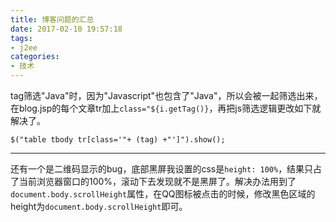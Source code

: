 ```yaml
---
title: 博客问题的汇总
date: 2017-02-10 19:57:18
tags:
- j2ee
categories:
- 技术
---
```

tag筛选"Java"时，因为"Javascript"也包含了"Java"，所以会被一起筛选出来，在blog.jsp的每个文章tr加上`class="${i.getTag()}`，再把js筛选逻辑更改如下就解决了。

`$("table tbody tr[class='"+ (tag) +"']").show();`

---

还有一个是二维码显示的bug，底部黑屏我设置的css是`height: 100%`，结果只占了当前浏览器窗口的100%，滚动下去发现就不是黑屏了。解决办法用到了`document.body.scrollHeight`属性，在QQ图标被点击的时候，修改黑色区域的height为`document.body.scrollHeight`即可。
